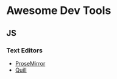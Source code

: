 # Awesome Dev Tools

## JS

### Text Editors

- [ProseMirror](http://prosemirror.net)
- [Quill](https://quilljs.com)
